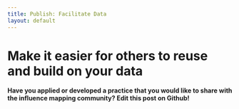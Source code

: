 ```yaml
---
title: Publish: Facilitate Data   
layout: default
---
```


<h1>Make it easier for others to reuse and build on your data</h1>

<strong>Have you applied or developed a practice that you would like to share with the influence mapping community? Edit this post on Github!</strong> 